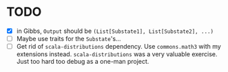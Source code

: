 # TODO

- [x] in Gibbs, `Output` should be `(List[Substate1], List[Substate2], ...)`
- [ ] Maybe use traits for the `Substate`'s...
- [ ] Get rid of `scala-distributions` dependency. Use `commons.math3` with my extensions instead. 
     `scala-distributions` was a very valuable exercise. Just too hard too debug as a one-man project.
